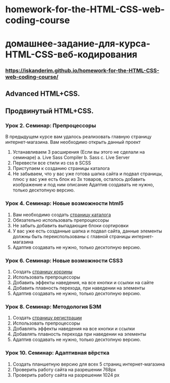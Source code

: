 # homework-for-the-HTML-CSS-web-coding-course
# домашнее-задание-для-курса-HTML-CSS-веб-кодирования

### https://iskanderim.github.io/homework-for-the-HTML-CSS-web-coding-course/

## Advanced HTML+CSS.
## Продвинутый HTML+CSS.

### Урок 2. Семинар: Препроцессоры
В предыдущем курсе вам удалось реализовать главную страницу интернет-магазина. Вам необходимо открыть данный проект
1. Устанавливаем 3 расширения (Если вы этого не сделали на семинаре) a. Live Sass Compiler b. Sass c. Live Server
2. Перевести все стили из css в SCSS
3. Приступаем к созданию страницы каталога
4. Не забываем, что у вас уже готова шапка сайта и подвал страницы, плюс у вас уже есть блок из 3х товаров, осталось добавить изображение и под ним описание
Адаптив создавать не нужно, только десктопную версию.

### Урок 4. Семинар: Новые возможности html5
1. Вам необходимо создать [страницу каталога](https://www.figma.com/design/TQaPa1gzsX6Qb4Gqj4fve7/Shop-(Copy)?node-id=52-0&node-type=canvas&t=9JTW8l0IUGQ3pb3W-0)
2. Обязательно использовать препроцессоры
3. Не забыть добавить выпадающие блоки сортировки
4. У вас уже есть созданные шапка и подвал сайта, данные элементы должны быть переиспользованы с главной страницы интернет-магазина
5. Адаптив создавать не нужно, только десктопную версию.

### Урок 6. Семинар: Новые возможности CSS3
1. Создать [страницу корзины](https://www.figma.com/design/TQaPa1gzsX6Qb4Gqj4fve7/Shop-(Copy)?node-id=73-140&node-type=canvas&t=wwPYylzC8c6npFHy-0)
2. Использовать препроцессоры
3. Добавить эффекты наведения, на все кнопки и ссылки на сайте
4. Добавить плавность перехода, при наведении на элементы
5. Адаптив создавать не нужно, только десктопную версию.

### Урок 8. Семинар: Методология БЭМ
1. Создать [страницу регистрации](https://www.figma.com/design/TQaPa1gzsX6Qb4Gqj4fve7/Shop-(Copy)?node-id=110-162&node-type=canvas&t=DY5jzjjBPydCRrjp-0)
2. Использовать препроцессоры
3. Добавлять эффекты наведения на все кнопки и ссылки
4. Добавлять плавность перехода при наведении на элементы
5. Адаптив создавать не нужно, только десктопную версию.

### Урок 10. Семинар: Адаптивная вёрстка
1. Создать планшетную версию для всех 5 страниц интернет-магазина
2. Проверить работу сайта на разрешении 768px
3. Проверить работу сайта на разрешении 1024 px